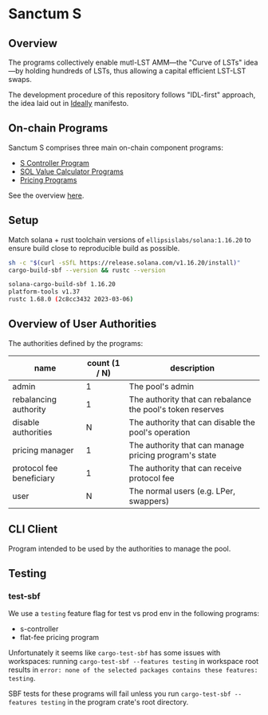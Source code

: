 # Sanctum S

## Overview

The programs collectively enable mutl-LST AMM—the "Curve of LSTs" idea—by holding hundreds of LSTs, thus allowing a capital efficient LST-LST swaps.

The development procedure of this repository follows "IDL-first" approach, the idea laid out in [Ideally](https://github.com/igneous-labs/ideally) manifesto.

## On-chain Programs

Sanctum S comprises three main on-chain component programs:

- [S Controller Program](./docs/s-controller-program/)
- [SOL Value Calculator Programs](./docs/sol-value-calculator-programs/)
- [Pricing Programs](./docs/pricing-programs/)

See the overview [here](./docs/).

## Setup

Match solana + rust toolchain versions of `ellipsislabs/solana:1.16.20` to ensure build close to reproducible build as possible.

```sh
sh -c "$(curl -sSfL https://release.solana.com/v1.16.20/install)"
cargo-build-sbf --version && rustc --version

solana-cargo-build-sbf 1.16.20
platform-tools v1.37
rustc 1.68.0 (2c8cc3432 2023-03-06)
```

## Overview of User Authorities

The authorities defined by the programs:

| name                     | count (1 / N) | description                                                |
| ------------------------ | ------------- | ---------------------------------------------------------- |
| admin                    | 1             | The pool's admin                                           |
| rebalancing authority    | 1             | The authority that can rebalance the pool's token reserves |
| disable authorities      | N             | The authority that can disable the pool's operation        |
| pricing manager          | 1             | The authority that can manage pricing program's state      |
| protocol fee beneficiary | 1             | The authority that can receive protocol fee                |
| user                     | N             | The normal users (e.g. LPer, swappers)                     |

## CLI Client

Program intended to be used by the authorities to manage the pool.

## Testing

### test-sbf

We use a `testing` feature flag for test vs prod env in the following programs:

- s-controller
- flat-fee pricing program

Unfortunately it seems like `cargo-test-sbf` has some issues with workspaces: running `cargo-test-sbf --features testing` in workspace root results in `error: none of the selected packages contains these features: testing`.

SBF tests for these programs will fail unless you run `cargo-test-sbf --features testing` in the program crate's root directory.

